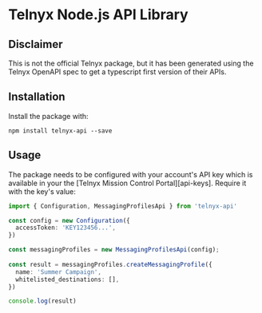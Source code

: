 # Telnyx Node.js API Library

## Disclaimer
This is not the official Telnyx package, but it has been generated using the Telnyx OpenAPI spec to get a typescript first version of their APIs.

## Installation
Install the package with:

```
npm install telnyx-api --save
```

## Usage

The package needs to be configured with your account's API key which is
available in your the [Telnyx Mission Control Portal][api-keys]. Require it with the key's
value:

``` ts
import { Configuration, MessagingProfilesApi } from 'telnyx-api'

const config = new Configuration({
  accessToken: 'KEY123456...',
})

const messagingProfiles = new MessagingProfilesApi(config);
 
const result = messagingProfiles.createMessagingProfile({
  name: 'Summer Campaign',
  whitelisted_destinations: [],
})

console.log(result)
```
